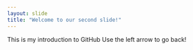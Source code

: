 ```yaml
---
layout: slide
title: "Welcome to our second slide!"
---
```

This is my introduction to GitHub
Use the left arrow to go back!
